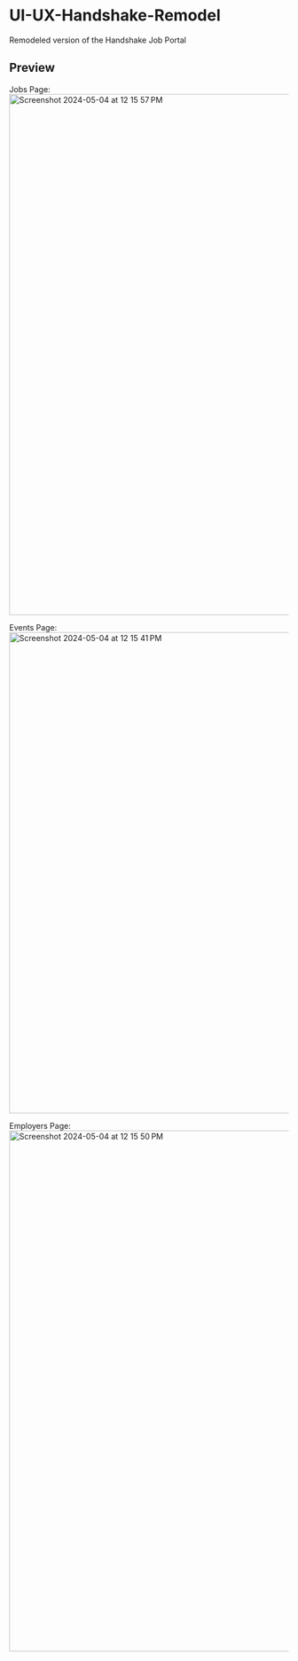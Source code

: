 # UI-UX-Handshake-Remodel
Remodeled version of the Handshake Job Portal

## Preview

Jobs Page:
<img width="940" alt="Screenshot 2024-05-04 at 12 15 57 PM" src="https://github.com/amishr87/UI-UX-Handshake-Remodel/assets/160732081/57d2090b-155f-430d-a4d4-f8972d112ef0">


Events Page:
<img width="868" alt="Screenshot 2024-05-04 at 12 15 41 PM" src="https://github.com/amishr87/UI-UX-Handshake-Remodel/assets/160732081/307796ac-79f4-4920-a952-47c2c0602a4d">


Employers Page:
<img width="940" alt="Screenshot 2024-05-04 at 12 15 50 PM" src="https://github.com/amishr87/UI-UX-Handshake-Remodel/assets/160732081/5b372ad1-fe5c-4455-a8c4-e1633646c0aa">




